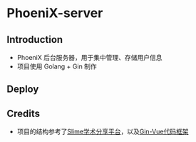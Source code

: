 # PhoeniX-server

## Introduction

- PhoeniX 后台服务器，用于集中管理、存储用户信息
- 项目使用 Golang + Gin 制作

## Deploy



## Credits

- 项目的结构参考了[Slime学术分享平台](https://github.com/BFlameSwift/SlimeScholar-Go)，以及[Gin-Vue代码框架](https://github.com/flipped-aurora/gin-vue-admin)